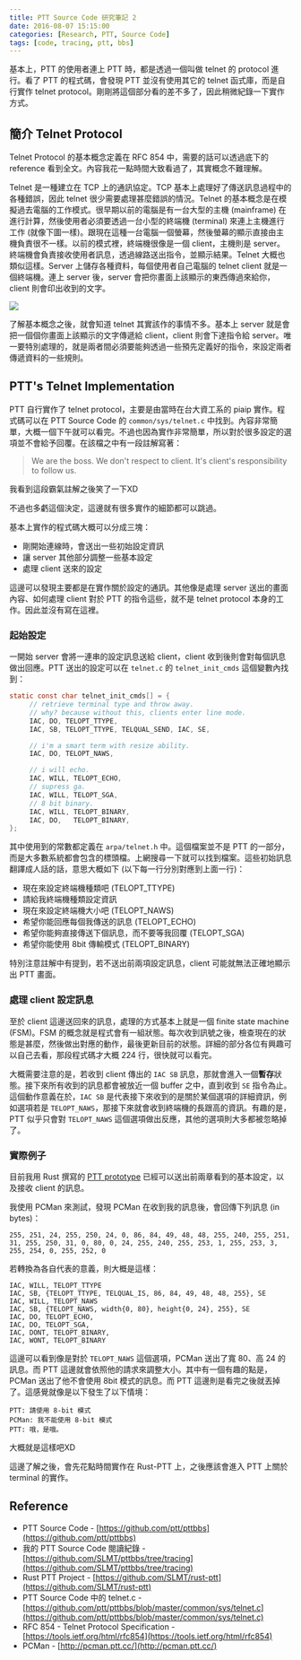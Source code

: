 ```yaml
---
title: PTT Source Code 研究筆記 2
date: 2016-08-07 15:15:00
categories: [Research, PTT, Source Code]
tags: [code, tracing, ptt, bbs]
---
```


基本上，PTT 的使用者連上 PTT 時，都是透過一個叫做 telnet 的 protocol 進行。看了 PTT 的程式碼，會發現 PTT 並沒有使用其它的 telnet 函式庫，而是自行實作 telnet protocol。剛剛將這個部分看的差不多了，因此稍微紀錄一下實作方式。

<!--more-->

## 簡介 Telnet Protocol

Telnet Protocol 的基本概念定義在 RFC 854 中，需要的話可以透過底下的 reference 看到全文。內容我花一點時間大致看過了，其實概念不難理解。

Telnet 是一種建立在 TCP 上的通訊協定。TCP 基本上處理好了傳送訊息過程中的各種錯誤，因此 telnet 很少需要處理甚麼錯誤的情況。Telnet 的基本概念是在模擬過去電腦的工作模式。很早期以前的電腦是有一台大型的主機 (mainframe) 在進行計算，然後使用者必須要透過一台小型的終端機 (terminal) 來連上主機進行工作 (就像下圖一樣)。跟現在這種一台電腦一個螢幕，然後螢幕的顯示直接由主機負責很不一樣。以前的模式裡，終端機很像是一個 client，主機則是 server。終端機會負責接收使用者訊息，透過線路送出指令，並顯示結果。Telnet 大概也類似這樣。Server 上儲存各種資料，每個使用者自己電腦的 telnet client 就是一個終端機。連上 server 後，server 會把你畫面上該顯示的東西傳過來給你，client 則會印出收到的文字。

<img src="https://upload.wikimedia.org/wikipedia/commons/7/7d/IBM_704_mainframe.gif" />

了解基本概念之後，就會知道 telnet 其實該作的事情不多。基本上 server 就是會把一個個你畫面上該顯示的文字傳遞給 client，client 則會下達指令給 server。唯一要特別處理的，就是兩者間必須要能夠透過一些預先定義好的指令，來設定兩者傳遞資料的一些規則。

## PTT's Telnet Implementation

PTT 自行實作了 telnet protocol，主要是由當時在台大資工系的 piaip 實作。程式碼可以在 PTT Source Code 的 `common/sys/telnet.c` 中找到。內容非常簡單，大概一個下午就可以看完。不過也因為實作非常簡單，所以對於很多設定的選項並不會給予回覆。在該檔之中有一段註解寫著：

> We are the boss. We don't respect to client. It's client's responsibility to follow us.

我看到這段霸氣註解之後笑了一下XD

不過也多虧這個決定，這邊就有很多實作的細節都可以跳過。

基本上實作的程式碼大概可以分成三塊：

- 剛開始連線時，會送出一些初始設定資訊
- 讓 server 其他部分調整一些基本設定
- 處理 client 送來的設定

這邊可以發現主要都是在實作關於設定的通訊。其他像是處理 server 送出的畫面內容、如何處理 client 對於 PTT 的指令這些，就不是 telnet protocol 本身的工作。因此並沒有寫在這裡。

### 起始設定

一開始 server 會將一連串的設定訊息送給 client，client 收到後則會對每個訊息做出回應。PTT 送出的設定可以在 `telnet.c` 的 `telnet_init_cmds` 這個變數內找到：

```c
static const char telnet_init_cmds[] = {
	 // retrieve terminal type and throw away.
 	 // why? because without this, clients enter line mode.
	 IAC, DO, TELOPT_TTYPE,
	 IAC, SB, TELOPT_TTYPE, TELQUAL_SEND, IAC, SE,

	 // i'm a smart term with resize ability.
	 IAC, DO, TELOPT_NAWS,

	 // i will echo.
	 IAC, WILL, TELOPT_ECHO,
	 // supress ga.
	 IAC, WILL, TELOPT_SGA,
	 // 8 bit binary.
	 IAC, WILL, TELOPT_BINARY,
	 IAC, DO,   TELOPT_BINARY,
};
```

其中使用到的常數都定義在 `arpa/telnet.h` 中。這個檔案並不是 PTT 的一部分，而是大多數系統都會包含的標頭檔。上網搜尋一下就可以找到檔案。這些初始訊息翻譯成人話的話，意思大概如下 (以下每一行分別對應到上面一行)：

- 現在來設定終端機種類吧 (TELOPT_TTYPE)
- 請給我終端機種類設定資訊
- 現在來設定終端機大小吧 (TELOPT_NAWS)
- 希望你能回應每個我傳送的訊息 (TELOPT_ECHO)
- 希望你能夠直接傳送下個訊息，而不要等我回覆 (TELOPT_SGA)
- 希望你能使用 8bit 傳輸模式 (TELOPT_BINARY)

特別注意註解中有提到，若不送出前兩項設定訊息，client 可能就無法正確地顯示出 PTT 畫面。

### 處理 client 設定訊息

至於 client 這邊送回來的訊息，處理的方式基本上就是一個 finite state machine (FSM)。FSM 的概念就是程式會有一組狀態。每次收到訊號之後，檢查現在的狀態是甚麼，然後做出對應的動作，最後更新目前的狀態。詳細的部分各位有興趣可以自己去看，那段程式碼才大概 224 行，很快就可以看完。

大概需要注意的是，若收到 client 傳出的 `IAC SB` 訊息，那就會進入一個**暫存**狀態。接下來所有收到的訊息都會被放近一個 buffer 之中，直到收到 `SE` 指令為止。這個動作意義在於，`IAC SB` 是代表接下來收到的是關於某個選項的詳細資訊，例如選項若是 `TELOPT_NAWS`，那接下來就會收到終端機的長跟高的資訊。有趣的是，PTT 似乎只會對 `TELOPT_NAWS` 這個選項做出反應，其他的選項則大多都被忽略掉了。

### 實際例子

目前我用 Rust 撰寫的 [PTT prototype](https://github.com/SLMT/rust-ptt/tree/5246412a8ca514823c01e2cc40c4ee06d281e9cf) 已經可以送出前兩章看到的基本設定，以及接收 client 的訊息。

我使用 PCMan 來測試，發現 PCMan 在收到我的訊息後，會回傳下列訊息 (in bytes)：

```
255, 251, 24, 255, 250, 24, 0, 86, 84, 49, 48, 48, 255, 240, 255, 251, 31, 255, 250, 31, 0, 80, 0, 24, 255, 240, 255, 253, 1, 255, 253, 3, 255, 254, 0, 255, 252, 0
```

若轉換為各自代表的意義，則大概是這樣：

```
IAC, WILL, TELOPT_TTYPE
IAC, SB, {TELOPT_TTYPE, TELQUAL_IS, 86, 84, 49, 48, 48, 255}, SE
IAC, WILL, TELOPT_NAWS
IAC, SB, {TELOPT_NAWS, width{0, 80}, height{0, 24}, 255}, SE
IAC, DO, TELOPT_ECHO,
IAC, DO, TELOPT_SGA,
IAC, DONT, TELOPT_BINARY,
IAC, WONT, TELOPT_BINARY
```

這邊可以看到像是對於 `TELOPT_NAWS` 這個選項，PCMan 送出了寬 80、高 24 的訊息。而 PTT 這邊就會依照他的請求來調整大小。其中有一個有趣的點是，PCMan 送出了他不會使用 8bit 模式的訊息。而 PTT 這邊則是看完之後就丟掉了。這感覺就像是以下發生了以下情境：

```
PTT: 請使用 8-bit 模式
PCMan: 我不能使用 8-bit 模式
PTT: 哦，是哦。
```

大概就是這樣吧XD

這邊了解之後，會先花點時間實作在 Rust-PTT 上，之後應該會進入 PTT 上關於 terminal 的實作。

## Reference

- PTT Source Code - [https://github.com/ptt/pttbbs](https://github.com/ptt/pttbbs)
- 我的 PTT Source Code 閱讀紀錄 - [https://github.com/SLMT/pttbbs/tree/tracing](https://github.com/SLMT/pttbbs/tree/tracing)
- Rust PTT Project - [https://github.com/SLMT/rust-ptt](https://github.com/SLMT/rust-ptt)
- PTT Source Code 中的 telnet.c - [https://github.com/ptt/pttbbs/blob/master/common/sys/telnet.c](https://github.com/ptt/pttbbs/blob/master/common/sys/telnet.c)
- RFC 854 - Telnet Protocol Specification - [https://tools.ietf.org/html/rfc854](https://tools.ietf.org/html/rfc854)
- PCMan - [http://pcman.ptt.cc/](http://pcman.ptt.cc/)
